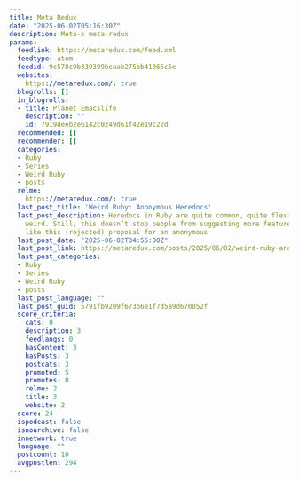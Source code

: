 ```yaml
---
title: Meta Redux
date: "2025-06-02T05:16:30Z"
description: Meta-x meta-redux
params:
  feedlink: https://metaredux.com/feed.xml
  feedtype: atom
  feedid: 9c578c9b339399beaab275bb41066c5e
  websites:
    https://metaredux.com/: true
  blogrolls: []
  in_blogrolls:
  - title: Planet Emacslife
    description: ""
    id: 7919deeb2e6142c0249d61f42e19c22d
  recommended: []
  recommender: []
  categories:
  - Ruby
  - Series
  - Weird Ruby
  - posts
  relme:
    https://metaredux.com/: true
  last_post_title: 'Weird Ruby: Anonymous Heredocs'
  last_post_description: Heredocs in Ruby are quite common, quite flexible, and… somewhat
    weird. Still, this doesn’t stop people from suggesting more features for them,
    like this (rejected) proposal for an anonymous
  last_post_date: "2025-06-02T04:55:00Z"
  last_post_link: https://metaredux.com/posts/2025/06/02/weird-ruby-anonymous-heredocs.html
  last_post_categories:
  - Ruby
  - Series
  - Weird Ruby
  - posts
  last_post_language: ""
  last_post_guid: 5791fb9209f673b6e1f7d5a9d670052f
  score_criteria:
    cats: 0
    description: 3
    feedlangs: 0
    hasContent: 3
    hasPosts: 3
    postcats: 3
    promoted: 5
    promotes: 0
    relme: 2
    title: 3
    website: 2
  score: 24
  ispodcast: false
  isnoarchive: false
  innetwork: true
  language: ""
  postcount: 10
  avgpostlen: 294
---
```

